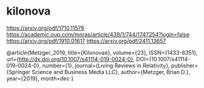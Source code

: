 # kilonova
https://arxiv.org/pdf/1710.11576
https://academic.oup.com/mnras/article/439/1/744/1747254?login=false
https://arxiv.org/pdf/1910.01617
https://arxiv.org/pdf/2411.13657

@article{Metzger_2019,
   title={Kilonovae},
   volume={23},
   ISSN={1433-8351},
   url={http://dx.doi.org/10.1007/s41114-019-0024-0},
   DOI={10.1007/s41114-019-0024-0},
   number={1},
   journal={Living Reviews in Relativity},
   publisher={Springer Science and Business Media LLC},
   author={Metzger, Brian D.},
   year={2019},
   month=dec }
